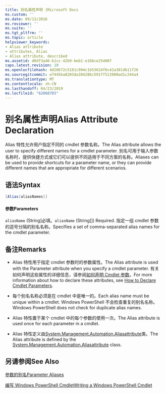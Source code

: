 ```yaml
---
title: 别名属性声明 |Microsoft Docs
ms.custom: ''
ms.date: 09/13/2016
ms.reviewer: ''
ms.suite: ''
ms.tgt_pltfrm: ''
ms.topic: article
helpviewer_keywords:
- Alias attribute
- attributes, Alias
- Alias attribute, described
ms.assetid: d0df3a46-b1cc-42b9-beb1-e16bce254007
caps.latest.revision: 10
ms.openlocfilehash: 4d20672c5181c994c1b53624f6c42a301db11f26
ms.sourcegitcommit: e7445ba8203da304286c591ff513900ad1c244a4
ms.translationtype: MT
ms.contentlocale: zh-CN
ms.lasthandoff: 04/23/2019
ms.locfileid: "62068703"
---
```

# <a name="alias-attribute-declaration"></a><span data-ttu-id="83118-102">别名属性声明</span><span class="sxs-lookup"><span data-stu-id="83118-102">Alias Attribute Declaration</span></span>

<span data-ttu-id="83118-103">Alias 特性允许用户指定不同的 cmdlet 参数名称。</span><span class="sxs-lookup"><span data-stu-id="83118-103">The Alias attribute allows the user to specify different names for a cmdlet parameter.</span></span> <span data-ttu-id="83118-104">别名可用于输入参数名称时，提供快捷方式或它们可以提供不同适用于不同方案的名称。</span><span class="sxs-lookup"><span data-stu-id="83118-104">Aliases can be used to provide shortcuts for a parameter name, or they can provide different names that are appropriate for different scenarios.</span></span>

## <a name="syntax"></a><span data-ttu-id="83118-105">语法</span><span class="sxs-lookup"><span data-stu-id="83118-105">Syntax</span></span>

```csharp
[Alias(aliasNames)]
```

#### <a name="parameters"></a><span data-ttu-id="83118-106">参数</span><span class="sxs-lookup"><span data-stu-id="83118-106">Parameters</span></span>

<span data-ttu-id="83118-107">`aliasName` (String]必填。</span><span class="sxs-lookup"><span data-stu-id="83118-107">`aliasName` (String[]) Required.</span></span> <span data-ttu-id="83118-108">指定一组 cmdlet 参数的逗号分隔的别名名称。</span><span class="sxs-lookup"><span data-stu-id="83118-108">Specifies a set of comma-separated alias names for the cmdlet parameter.</span></span>

## <a name="remarks"></a><span data-ttu-id="83118-109">备注</span><span class="sxs-lookup"><span data-stu-id="83118-109">Remarks</span></span>

- <span data-ttu-id="83118-110">Alias 特性用于指定 cmdlet 参数时的参数属性。</span><span class="sxs-lookup"><span data-stu-id="83118-110">The Alias attribute is used with the Parameter attribute when you specify a cmdlet parameter.</span></span> <span data-ttu-id="83118-111">有关如何声明这些属性的详细信息，请参阅[如何声明 Cmdlet 参数](./how-to-declare-cmdlet-parameters.md)。</span><span class="sxs-lookup"><span data-stu-id="83118-111">For more information about how to declare these attributes, see [How to Declare Cmdlet Parameters](./how-to-declare-cmdlet-parameters.md).</span></span>

- <span data-ttu-id="83118-112">每个别名名称必须是在 cmdlet 中是唯一的。</span><span class="sxs-lookup"><span data-stu-id="83118-112">Each alias name must be unique within a cmdlet.</span></span> <span data-ttu-id="83118-113">Windows PowerShell 不会检查重复的别名名称。</span><span class="sxs-lookup"><span data-stu-id="83118-113">Windows PowerShell does not check for duplicate alias names.</span></span>

- <span data-ttu-id="83118-114">Alias 特性置于某个 cmdlet 中的每个参数的使用一次。</span><span class="sxs-lookup"><span data-stu-id="83118-114">The Alias attribute is used once for each parameter in a cmdlet.</span></span>

- <span data-ttu-id="83118-115">Alias 特性定义由[System.Management.Automation.Aliasattribute](/dotnet/api/System.Management.Automation.AliasAttribute)类。</span><span class="sxs-lookup"><span data-stu-id="83118-115">The Alias attribute is defined by the [System.Management.Automation.Aliasattribute](/dotnet/api/System.Management.Automation.AliasAttribute) class.</span></span>

## <a name="see-also"></a><span data-ttu-id="83118-116">另请参阅</span><span class="sxs-lookup"><span data-stu-id="83118-116">See Also</span></span>

[<span data-ttu-id="83118-117">参数的别名</span><span class="sxs-lookup"><span data-stu-id="83118-117">Parameter Aliases</span></span>](./parameter-aliases.md)

[<span data-ttu-id="83118-118">编写 Windows PowerShell Cmdlet</span><span class="sxs-lookup"><span data-stu-id="83118-118">Writing a Windows PowerShell Cmdlet</span></span>](./writing-a-windows-powershell-cmdlet.md)
